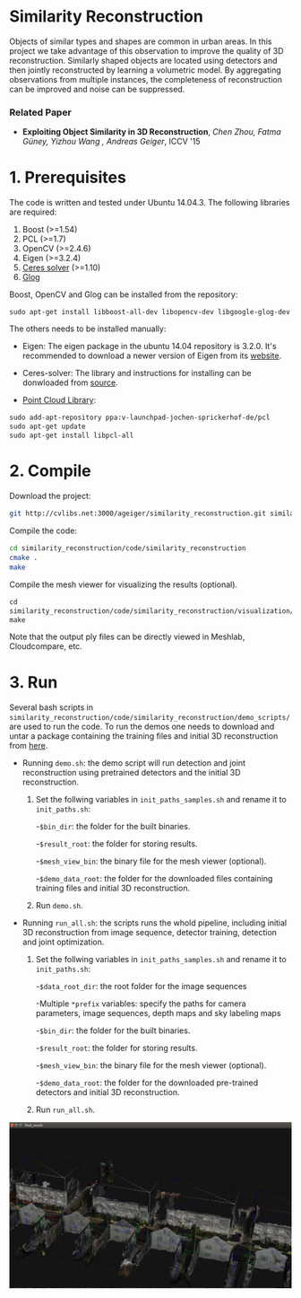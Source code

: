 # Similarity Reconstruction
Objects of similar types and shapes are common in urban areas. In this project we take advantage of this observation to improve the quality of 3D reconstruction. Similarly shaped objects are located using detectors and then jointly reconstructed by learning a volumetric model. By aggregating observations from multiple instances, the completeness of reconstruction can be improved and noise can be suppressed.

### Related Paper
* **Exploiting Object Similarity in 3D Reconstruction**, *Chen Zhou, Fatma Güney, Yizhou Wang , Andreas Geiger*, ICCV '15

# 1. Prerequisites
The code is written and tested under Ubuntu 14.04.3. The following libraries are required:

  1.  Boost (>=1.54)
  2.  PCL (>=1.7)
  3.  OpenCV (>=2.4.6)
  4.  Eigen (>=3.2.4)
  5.  [Ceres solver](http://ceres-solver.org/) (>=1.10)
  6.  [Glog](https://github.com/google/glog)

Boost, OpenCV and Glog can be installed from the repository:

```
sudo apt-get install libboost-all-dev libopencv-dev libgoogle-glog-dev 
```
The others needs to be installed manually:

  - Eigen: The eigen package in the ubuntu 14.04 repository is 3.2.0. It's recommended to download a newer version of Eigen from its [website](http://eigen.tuxfamily.org/index.php?title=Main_Page).

  - Ceres-solver: The library and instructions for installing can be donwloaded from [source](http://ceres-solver.org/).

  - [Point Cloud Library](http://pointclouds.org/downloads/linux.html): 
  ```
  sudo add-apt-repository ppa:v-launchpad-jochen-sprickerhof-de/pcl
  sudo apt-get update
  sudo apt-get install libpcl-all
  ```

# 2. Compile
Download the project:

```sh
git http://cvlibs.net:3000/ageiger/similarity_reconstruction.git similarity_reconstruction
```

Compile the code:

```sh
cd similarity_reconstruction/code/similarity_reconstruction
cmake .
make
```

Compile the mesh viewer for visualizing the results (optional).

```
cd similarity_reconstruction/code/similarity_reconstruction/visualization/trimesh2
make
```
Note that the output ply files can be directly viewed in Meshlab, Cloudcompare, etc.

# 3. Run
Several bash scripts in `similarity_reconstruction/code/similarity_reconstruction/demo_scripts/` are used to run the code.
To run the demos one needs to download and untar a package containing the training files and initial 3D reconstruction  from [here](https://drive.google.com/file/d/0By1iH4kzxY79WWtxSHFQM0syRVk/view?usp=sharing).

* Running `demo.sh`: the demo script will run detection and joint reconstruction using pretrained detectors and the initial 3D reconstruction.

    1. Set the follwing variables in `init_paths_samples.sh` and rename it to `init_paths.sh`:

        -`$bin_dir`: the folder for the built binaries.

        -`$result_root`: the folder for storing results.

        -`$mesh_view_bin`: the binary file for the mesh viewer (optional).

        -`$demo_data_root`: the folder for the downloaded files containing training files and initial 3D reconstruction.
    2. Run `demo.sh`.

* Running `run_all.sh`: the scripts runs the whold pipeline, including initial 3D reconstruction from image sequence, detector training, detection and joint optimization.

    1. Set the follwing variables in `init_paths_samples.sh` and rename it to `init_paths.sh`:

        -`$data_root_dir`: the root folder for the image sequences

        -Multiple `*prefix` variables: specify the paths for camera parameters, image sequences, depth maps and sky labeling maps

        -`$bin_dir`: the folder for the built binaries.

        -`$result_root`: the folder for storing results.

        -`$mesh_view_bin`: the binary file for the mesh viewer (optional).

        -`$demo_data_root`: the folder for the downloaded pre-trained detectors and initial 3D reconstruction.
    2. Run `run_all.sh`.

![screenshot](screenshot.png "screenshot")
